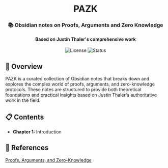<div align="center">
  <h1>PAZK</h1>
  <h3>📚 Obsidian notes on Proofs, Arguments and Zero Knowledge</h3>
  <h4>Based on Justin Thaler's comprehensive work</h4>

  ![License](https://img.shields.io/badge/license-MIT-blue)
  ![Status](https://img.shields.io/badge/status-active-brightgreen)
</div>

## 🌟 Overview

PAZK is a curated collection of Obsidian notes that breaks down and explores the complex world of proofs, arguments, and zero-knowledge protocols. These notes are structured to provide both theoretical foundations and practical insights based on Justin Thaler's authoritative work in the field.

## 📋 Contents

- **Chapter 1:** Introduction

## 📕 References

[Proofs, Arguments, and Zero-Knowledge][1]

[1]: https://people.cs.georgetown.edu/jthaler/ProofsArgsAndZK.pdf
